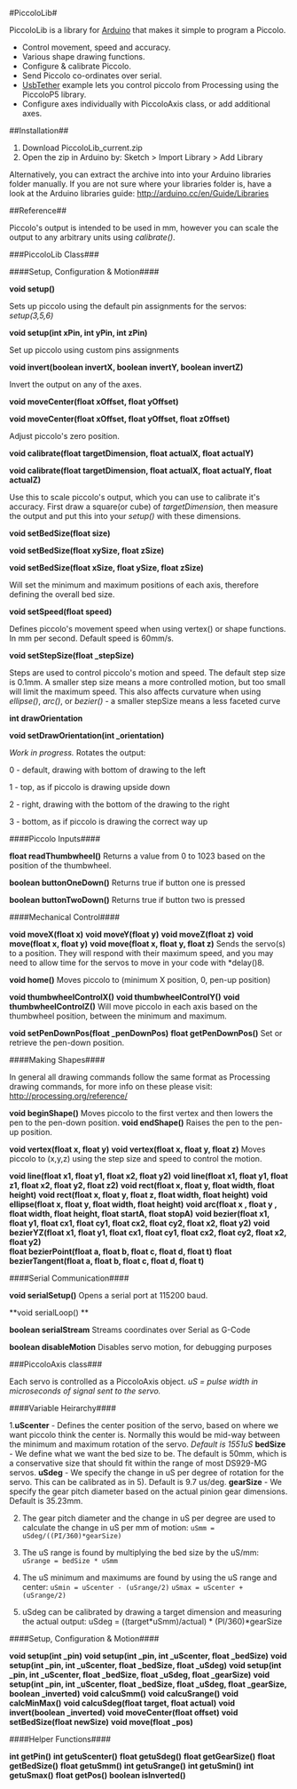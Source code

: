 #PiccoloLib#


PiccoloLib is a library for [Arduino](http://www.arduino.cc) that makes it simple to program a Piccolo.

* Control movement, speed and accuracy.
* Various shape drawing functions.
* Configure & calibrate Piccolo.
* Send Piccolo co-ordinates over serial.
* [UsbTether]() example lets you control piccolo from Processing using the PiccoloP5 library.
* Configure axes individually with PiccoloAxis class, or add additional axes.

##Installation##

1. Download PiccoloLib_current.zip
2. Open the zip in Arduino by: Sketch > Import Library > Add Library

Alternatively, you can extract the archive into into your Arduino libraries folder manually.
If you are not sure where your libraries folder is, have a look at the Arduino libraries guide: http://arduino.cc/en/Guide/Libraries

##Reference##

Piccolo's output is intended to be used in mm, however you can scale the output to any arbitrary units using *calibrate()*.

###PiccoloLib Class###

####Setup, Configuration & Motion####

**void setup()**

Sets up piccolo using the default pin assignments for the servos: *setup(3,5,6)*


**void setup(int xPin, int yPin, int zPin)**

Set up piccolo using custom pins assignments


**void invert(boolean invertX, boolean invertY, boolean invertZ)**

Invert the output on any of the axes.


**void moveCenter(float xOffset, float yOffset)**

**void moveCenter(float xOffset, float yOffset, float zOffset)**

Adjust piccolo's zero position.


**void calibrate(float targetDimension, float actualX, float actualY)**

**void calibrate(float targetDimension, float actualX, float actualY, float actualZ)**

Use this to scale piccolo's output, which you can use to calibrate it's accuracy.  First draw a square(or cube) of *targetDimension*, then measure the output and put this into your *setup()* with these dimensions.

**void setBedSize(float size)**

**void setBedSize(float xySize, float zSize)**

**void setBedSize(float xSize, float ySize, float zSize)**

Will set the minimum and maximum positions of each axis, therefore defining the overall bed size.

**void setSpeed(float speed)**

Defines piccolo's movement speed when using vertex() or shape functions.  In mm per second.  Default speed is 60mm/s.

**void setStepSize(float _stepSize)**

Steps are used to control piccolo's motion and speed.  The default step size is 0.1mm.  A smaller step size means a more controlled motion, but too small will limit the maximum speed.  This also affects curvature when using *ellipse()*, *arc()*, or *bezier()* - a smaller stepSize means a less faceted curve

**int drawOrientation**

**void setDrawOrientation(int _orientation)**

*Work in progress.* Rotates the output:

0 - default, drawing with bottom of drawing to the left

1 - top, as if piccolo is drawing upside down

2 - right, drawing with the bottom of the drawing to the right

3  - bottom, as if piccolo is drawing the correct way up


####Piccolo Inputs####

**float readThumbwheel()**
Returns a value from 0 to 1023 based on the position of the thumbwheel.

**boolean buttonOneDown()**
Returns true if button one is pressed

**boolean buttonTwoDown()**
Returns true if button two is pressed

####Mechanical Control####

**void moveX(float x)**
**void moveY(float y)**
**void moveZ(float z)**
**void move(float x, float y)**
**void move(float x, float y, float z)**
Sends the servo(s) to a position.  They will respond with their maximum speed, and you may need to allow time for the servos to move in your code with *delay()8.

**void home()**
Moves piccolo to (minimum X position, 0, pen-up position)

**void thumbwheelControlX()**
**void thumbwheelControlY()**
**void thumbwheelControlZ()**
Will move piccolo in each axis based on the thumbwheel position, between the minimum and maximum.

**void setPenDownPos(float _penDownPos)**
**float getPenDownPos()**
Set or retrieve the pen-down position.

####Making Shapes####

In general all drawing commands follow the same format as Processing drawing commands, for more info on these please visit: http://processing.org/reference/

**void beginShape()**
Moves piccolo to the first vertex and then lowers the pen to the pen-down position.
**void endShape()**
Raises the pen to the pen-up position.

**void vertex(float x,  float y)**
**void vertex(float x,  float y,  float z)**
Moves piccolo to (x,y,z) using the step size and speed to control the motion.

**void line(float x1, float y1, float x2, float y2)**
**void line(float x1, float y1, float z1, float x2, float y2, float z2)**
**void rect(float x,  float y,  float width, float height)**
**void rect(float x,  float y,  float z, float width, float height)**
**void ellipse(float x,  float y,  float width, float height)**
**void arc(float x , float y , float width, float height, float startA, float stopA)**
**void bezier(float x1, float  y1, float  cx1, float  cy1, float  cx2, float  cy2, float  x2, float  y2)**
**void bezierYZ(float x1, float  y1, float  cx1, float  cy1, float  cx2, float  cy2, float  x2, float  y2)**     
**float bezierPoint(float a, float b, float c, float d, float t)**
**float bezierTangent(float a, float b, float c, float d, float t)**

####Serial Communication####

**void serialSetup()**
Opens a serial port at 115200 baud.

**void serialLoop() **  

**boolean serialStream**
Streams coordinates over Serial as G-Code

**boolean disableMotion**
Disables servo motion, for debugging purposes



###PiccoloAxis class###

Each servo is controlled as a PiccoloAxis object.
*uS = pulse width in microseconds of signal sent to the servo.*

####Variable Heirarchy####

1.**uScenter** - Defines the center position of the servo, based on where we want piccolo think the center is.  Normally this would be mid-way between the minimum and maximum rotation of the servo.  *Default is 1551uS*
**bedSize** - We define what we want the bed size to be.  The default is 50mm, which is a conservative size that should fit within the range of most DS929-MG servos.
**uSdeg** - We specify the change in uS per degree of rotation for the servo. This can be calibrated as in 5).  Default is 9.7 us/deg.
**gearSize** - We specify the gear pitch diameter based on the actual pinion gear dimensions.  Default is 35.23mm.

2. The gear pitch diameter and the change in uS per degree are used to calculate
the change in uS per mm of motion:
`uSmm = uSdeg/((PI/360)*gearSize)`

3. The uS range is found by multiplying the bed size by the uS/mm:
`uSrange = bedSize * uSmm`

4. The uS minimum and maximums are found by using the uS range and center:
`uSmin = uScenter - (uSrange/2)`
`uSmax = uScenter + (uSrange/2)`

5. uSdeg can be calibrated by drawing a target dimension and measuring the actual output:
    uSdeg  = ((target*uSmm)/actual) * (PI/360)*gearSize

####Setup, Configuration & Motion####

**void setup(int _pin)**
**void setup(int _pin, int _uScenter, float _bedSize)**
**void setup(int _pin, int _uScenter, float _bedSize, float _uSdeg)**
**void setup(int _pin, int _uScenter, float _bedSize, float _uSdeg, float _gearSize)**
**void setup(int _pin, int _uScenter, float _bedSize, float _uSdeg, float _gearSize, boolean _inverted)**
**void calcuSmm()**
**void calcuSrange()**
**void calcMinMax()**
**void calcuSdeg(float target, float actual)**
**void invert(boolean _inverted)**
**void moveCenter(float offset)**
**void setBedSize(float newSize)**
**void move(float _pos)**

####Helper Functions####

**int   getPin()**
**int   getuScenter()**
**float getuSdeg()**
**float getGearSize()**
**float getBedSize()**
**float getuSmm()**
**int   getuSrange()**
**int   getuSmin()**
**int   getuSmax()**
**float getPos()**
**boolean isInverted()**